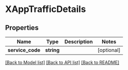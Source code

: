 # XAppTrafficDetails

## Properties
Name | Type | Description | Notes
------------ | ------------- | ------------- | -------------
**service_code** | **string** |  | [optional] 

[[Back to Model list]](../README.md#documentation-for-models) [[Back to API list]](../README.md#documentation-for-api-endpoints) [[Back to README]](../README.md)


